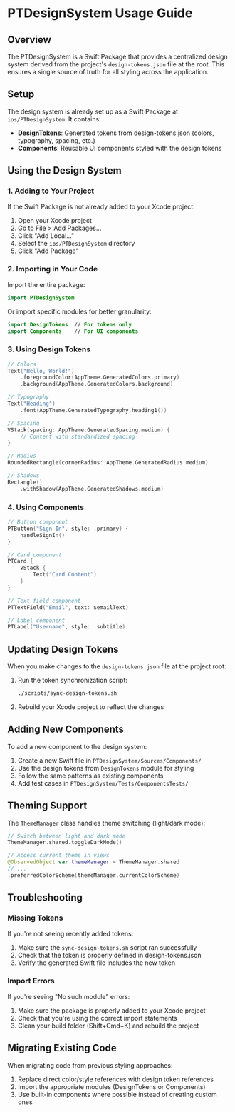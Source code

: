 # PTDesignSystem Usage Guide

## Overview

The PTDesignSystem is a Swift Package that provides a centralized design system derived from the project's `design-tokens.json` file at the root. This ensures a single source of truth for all styling across the application.

## Setup

The design system is already set up as a Swift Package at `ios/PTDesignSystem`. It contains:

- **DesignTokens**: Generated tokens from design-tokens.json (colors, typography, spacing, etc.)
- **Components**: Reusable UI components styled with the design tokens

## Using the Design System

### 1. Adding to Your Project

If the Swift Package is not already added to your Xcode project:

1. Open your Xcode project
2. Go to File > Add Packages...
3. Click "Add Local..."
4. Select the `ios/PTDesignSystem` directory
5. Click "Add Package"

### 2. Importing in Your Code

Import the entire package:

```swift
import PTDesignSystem
```

Or import specific modules for better granularity:

```swift
import DesignTokens  // For tokens only
import Components    // For UI components
```

### 3. Using Design Tokens

```swift
// Colors
Text("Hello, World!")
    .foregroundColor(AppTheme.GeneratedColors.primary)
    .background(AppTheme.GeneratedColors.background)

// Typography
Text("Heading")
    .font(AppTheme.GeneratedTypography.heading1())

// Spacing
VStack(spacing: AppTheme.GeneratedSpacing.medium) {
    // Content with standardized spacing
}

// Radius
RoundedRectangle(cornerRadius: AppTheme.GeneratedRadius.medium)

// Shadows
Rectangle()
    .withShadow(AppTheme.GeneratedShadows.medium)
```

### 4. Using Components

```swift
// Button component
PTButton("Sign In", style: .primary) {
    handleSignIn()
}

// Card component
PTCard {
    VStack {
        Text("Card Content")
    }
}

// Text field component
PTTextField("Email", text: $emailText)

// Label component
PTLabel("Username", style: .subtitle)
```

## Updating Design Tokens

When you make changes to the `design-tokens.json` file at the project root:

1. Run the token synchronization script:
   ```bash
   ./scripts/sync-design-tokens.sh
   ```

2. Rebuild your Xcode project to reflect the changes

## Adding New Components

To add a new component to the design system:

1. Create a new Swift file in `PTDesignSystem/Sources/Components/`
2. Use the design tokens from `DesignTokens` module for styling
3. Follow the same patterns as existing components
4. Add test cases in `PTDesignSystem/Tests/ComponentsTests/`

## Theming Support

The `ThemeManager` class handles theme switching (light/dark mode):

```swift
// Switch between light and dark mode
ThemeManager.shared.toggleDarkMode()

// Access current theme in views
@ObservedObject var themeManager = ThemeManager.shared
// ...
.preferredColorScheme(themeManager.currentColorScheme)
```

## Troubleshooting

### Missing Tokens

If you're not seeing recently added tokens:

1. Make sure the `sync-design-tokens.sh` script ran successfully
2. Check that the token is properly defined in design-tokens.json
3. Verify the generated Swift file includes the new token

### Import Errors

If you're seeing "No such module" errors:

1. Make sure the package is properly added to your Xcode project
2. Check that you're using the correct import statements
3. Clean your build folder (Shift+Cmd+K) and rebuild the project

## Migrating Existing Code

When migrating code from previous styling approaches:

1. Replace direct color/style references with design token references
2. Import the appropriate modules (DesignTokens or Components)
3. Use built-in components where possible instead of creating custom ones 